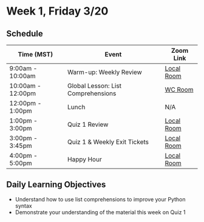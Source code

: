 # Week 1, Friday 3/20

## Schedule
| Time (MST)                  | Event                             | Zoom Link                                    |
|-----------------------|-----------------------------------|----------------------------------------------|
| 9:00am - 10:00am | Warm-up: Weekly Review             | [Local Room](https://generalassembly.zoom.us/j/4539501986) |
| 10:00am - 12:00pm | Global Lesson: List Comprehensions | [WC Room](https://generalassembly.zoom.us/j/860658072)   |
| 12:00pm - 1:00pm | Lunch                       | N/A |
| 1:00pm - 3:00pm  | Quiz 1 Review    | [Local Room](https://generalassembly.zoom.us/j/4539501986)   |
| 3:00pm - 3:45pm  | Quiz 1 & Weekly Exit Tickets | [Local Room](https://generalassembly.zoom.us/j/4539501986)  |
| 4:00pm - 5:00pm | Happy Hour | [Local Room](https://generalassembly.zoom.us/j/4539501986) |

## Daily Learning Objectives
- Understand how to use list comprehensions to improve your Python syntax
- Demonstrate your understanding of the material this week on Quiz 1
